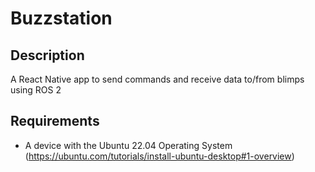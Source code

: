 # Buzzstation

## Description 
A React Native app to send commands and receive data to/from blimps using ROS 2

## Requirements

- A device with the Ubuntu 22.04 Operating System (https://ubuntu.com/tutorials/install-ubuntu-desktop#1-overview)

